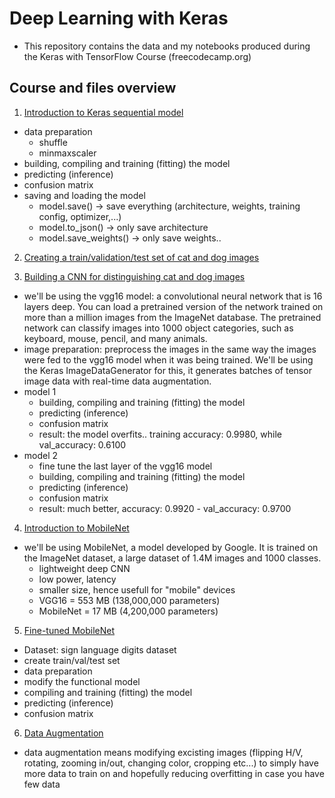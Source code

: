 # Deep Learning with Keras

- This repository contains the data and my notebooks produced during the Keras with TensorFlow Course (freecodecamp.org)

## Course and files overview

1. [Introduction to Keras sequential model](https://github.com/rluyck/DL_with_Keras/blob/main/Keras_DL_Intro.ipynb)
  - data preparation
    - shuffle
    - minmaxscaler
  - building, compiling and training (fitting) the model
  - predicting (inference)
  - confusion matrix
  - saving and loading the model
    - model.save() -> save everything (architecture, weights, training config, optimizer,...)
    - model.to_json() -> only save architecture
    - model.save_weights() -> only save weights..

2. [Creating a train/validation/test set of cat and dog images](https://github.com/rluyck/DL_with_Keras/blob/main/Train_Val_Test_CatDog.ipynb)

3. [Building a CNN for distinguishing cat and dog images](https://github.com/rluyck/DL_with_Keras/blob/main/CNN_CatDog.ipynb)
  - we'll be using the vgg16 model: a convolutional neural network that is 16 layers deep. You can load a pretrained version of the network trained on more than a million images from the ImageNet database. The pretrained network can classify images into 1000 object categories, such as keyboard, mouse, pencil, and many animals.
  - image preparation: preprocess the images in the same way the images were fed to the vgg16 model when it was being trained. We'll be using the Keras ImageDataGenerator for this, it generates batches of tensor image data with real-time data augmentation.
  - model 1
    - building, compiling and training (fitting) the model
    - predicting (inference)
    - confusion matrix
    - result: the model overfits.. training accuracy: 0.9980, while val_accuracy: 0.6100
  - model 2
    - fine tune the last layer of the vgg16 model
    - building, compiling and training (fitting) the model
    - predicting (inference)
    - confusion matrix
    - result: much better, accuracy: 0.9920 - val_accuracy: 0.9700 
4. [Introduction to MobileNet](https://github.com/rluyck/DL_with_Keras/blob/main/MobileNet_Images.ipynb) 
  - we'll be using MobileNet, a model developed by Google. It is trained on the ImageNet dataset, a large dataset of 1.4M images and 1000 classes.    
    - lightweight deep CNN
    - low power, latency 
    - smaller size, hence usefull for "mobile" devices
    - VGG16 = 553 MB (138,000,000 parameters)
    - MobileNet = 17 MB (4,200,000 parameters)
    
5. [Fine-tuned MobileNet](https://github.com/rluyck/DL_with_Keras/blob/main/MobileNet_SignLanguage.ipynb) 
  - Dataset: sign language digits dataset 
  - create train/val/test set
  - data preparation
  - modify the functional model
  - compiling and training (fitting) the model
  - predicting (inference)
  - confusion matrix
  
 6. [Data Augmentation](https://github.com/rluyck/DL_with_Keras/blob/main/Data_Augmentation.ipynb) 
   - data augmentation means modifying excisting images (flipping H/V, rotating, zooming in/out, changing color, cropping etc...) to simply have more data to train on and hopefully reducing overfitting in case you have few data
